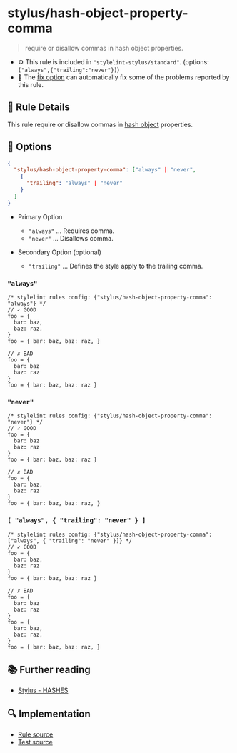 # stylus/hash-object-property-comma

> require or disallow commas in hash object properties.

- :gear: This rule is included in `"stylelint-stylus/standard"`. (options: `["always",{"trailing":"never"}]`)
- :wrench: The [fix option](https://stylelint.io/user-guide/usage/options#fix) can automatically fix some of the problems reported by this rule.

## :book: Rule Details

This rule require or disallow commas in [hash object] properties.

## :wrench: Options

```json
{
  "stylus/hash-object-property-comma": ["always" | "never",
    {
      "trailing": "always" | "never"
    }
  ]
}
```

- Primary Option
  - `"always"` ... Requires comma.
  - `"never"` ... Disallows comma.

- Secondary Option (optional)
  - `"trailing"` ... Defines the style apply to the trailing comma.

### `"always"`

```styl
/* stylelint rules config: {"stylus/hash-object-property-comma": "always"} */
// ✓ GOOD
foo = {
  bar: baz,
  baz: raz,
}
foo = { bar: baz, baz: raz, }

// ✗ BAD
foo = {
  bar: baz
  baz: raz
}
foo = { bar: baz, baz: raz }
```

### `"never"`

```styl
/* stylelint rules config: {"stylus/hash-object-property-comma": "never"} */
// ✓ GOOD
foo = {
  bar: baz
  baz: raz
}
foo = { bar: baz, baz: raz }

// ✗ BAD
foo = {
  bar: baz,
  baz: raz
}
foo = { bar: baz, baz: raz, }
```

### `[ "always", { "trailing": "never" } ]`

```styl
/* stylelint rules config: {"stylus/hash-object-property-comma": ["always", { "trailing": "never" }]} */
// ✓ GOOD
foo = {
  bar: baz,
  baz: raz
}
foo = { bar: baz, baz: raz }

// ✗ BAD
foo = {
  bar: baz
  baz: raz
}
foo = {
  bar: baz,
  baz: raz,
}
foo = { bar: baz, baz: raz, }
```

## :books: Further reading

- [Stylus - HASHES]

[Stylus - HASHES]: https://stylus-lang.com/docs/hashes.html
[hash object]: https://stylus-lang.com/docs/hashes.html

## :mag: Implementation

- [Rule source](https://github.com/stylus/stylelint-stylus/blob/main/lib/rules/hash-object-property-comma.js)
- [Test source](https://github.com/stylus/stylelint-stylus/blob/main/tests/lib/rules/hash-object-property-comma.js)
